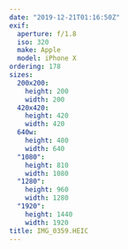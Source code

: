 ```yaml
---
date: "2019-12-21T01:16:50Z"
exif:
  aperture: f/1.8
  iso: 320
  make: Apple
  model: iPhone X
ordering: 178
sizes:
  200x200:
    height: 200
    width: 200
  420x420:
    height: 420
    width: 420
  640w:
    height: 480
    width: 640
  "1080":
    height: 810
    width: 1080
  "1280":
    height: 960
    width: 1280
  "1920":
    height: 1440
    width: 1920
title: IMG_0359.HEIC
---
```


